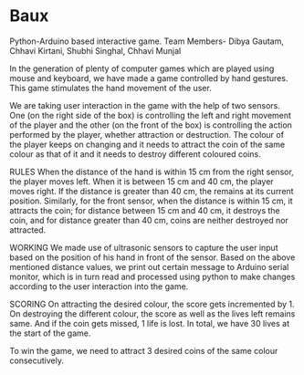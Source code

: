 # Baux
Python-Arduino based interactive game.
Team Members-
Dibya Gautam, Chhavi Kirtani, Shubhi Singhal, Chhavi Munjal 


In the generation of plenty of computer games which are played using mouse and keyboard, we have made a game controlled by hand gestures. This game stimulates the hand movement of the user.

We are taking user interaction in the game with the help of two sensors. One (on the right side of the box) is controlling the left and right movement of the player and the other (on the front of the box) is controlling the action performed by the player, whether attraction or destruction. The colour of the player keeps on changing and it needs to attract the coin of the same colour as that of it and it needs to destroy different coloured coins. 


RULES
When the distance of the hand is within 15 cm from the right sensor, the player moves left. When it is between 15 cm and 40 cm, the player moves right. If the distance is greater than 40 cm, the remains at its current position. Similarly, for the front sensor, when the distance is within 15 cm, it attracts the coin; for distance between 15 cm and 40 cm, it destroys the coin, and for distance greater than 40 cm, coins are neither destroyed nor attracted.


WORKING
We made use of ultrasonic sensors to capture the user input based on the position of his hand in front of the sensor. Based on the above mentioned distance values, we print out certain message to Arduino serial monitor, which is in turn read and processed using python to make changes according to the user interaction into the game.


SCORING
On attracting the desired colour, the score gets incremented by 1. On destroying the different colour, the score as well as the lives left remains same. And if the coin gets missed, 1 life is lost. In total, we have 30 lives at the start of the game. 

To win the game, we need to attract 3 desired coins of the same colour consecutively.
		

